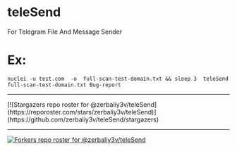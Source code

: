 # teleSend
For Telegram File And Message Sender
# Ex:
    nuclei -u test.com  -o  full-scan-test-domain.txt && sleep 3  teleSend full-scan-test-domain.txt Bug-report
<hr>
[![Stargazers repo roster for @zerbaliy3v/teleSend](https://reporoster.com/stars/zerbaliy3v/teleSend)](https://github.com/zerbaliy3v/teleSend/stargazers)

<hr>

[![Forkers repo roster for @zerbaliy3v/teleSend](https://reporoster.com/forks/zerbaliy3v/teleSend)](https://github.com/zerbaliy3v/teleSend/network/members)
